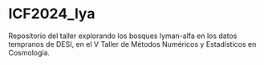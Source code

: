 # ICF2024_lya
Repositorio del taller explorando los bosques lyman-alfa en los datos tempranos de DESI, en el V Taller de Métodos Numéricos y Estadísticos en Cosmología.
